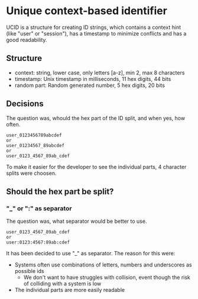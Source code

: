 # Unique context-based identifier

UCID is a structure for creating ID strings, which contains a context hint (like "user" or "session"),
has a timestamp to minimize conflicts and has a good readability.

## Structure

- context: string, lower case, only letters [a-z], min 2, max 8 characters
- timestamp: Unix timestamp in milliseconds, 11 hex digits, 44 bits
- random part: Random generated number, 5 hex digits, 20 bits

## Decisions

The question was, whould the hex part of the ID split, and when yes, how often.

    user_0123456789abcdef
    or
    user_01234567_89abcdef
    or
    user_0123_4567_89ab_cdef

To make it easier for the developer to see the individual parts,
4 character splits were choosen.

## Should the hex part be split?

### "_" or ":" as separator

The question was, what separator would be better to use.

    user_0123_4567_89ab_cdef
    or
    user:0123:4567:89ab:cdef

It has been decided to use "_" as separator.
The reason for this were:

- Systems often use combinations of letters, numbers and underscores as possible ids
    - We don't want to have struggles with collision, event though the risk of colliding with a system is low
- The individual parts are more easily readable

